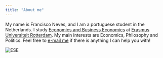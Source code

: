 ```yaml
---
title: "About me"
---
```


  My name is Francisco Neves, and I am a portuguese student in the Netherlands. I study [Economics and Business Economics](https://www.eur.nl/en/bachelor/international-bachelor-economics-and-business-economics) at [Erasmus Universiteit Rotterdam](https://www.eur.nl/en). My main interests are Economics, Philosophy and Politics. Feel free to [e-mail me](mailto:598499fd@eur.nl) if there is anything I can help you with!

![ESE](https://upload.wikimedia.org/wikipedia/commons/thumb/f/f4/Rotterdam_School_of_Management_Erasmus_University_Campus_spring.jpg/500px-Rotterdam_School_of_Management_Erasmus_University_Campus_spring.jpg)




